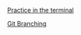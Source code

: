 [Practice in the terminal](https://m11gz.github.io/Reading-Notes/command-line)

[Git Branching](https://m11gz.github.io/Reading-Notes/git-branching)
